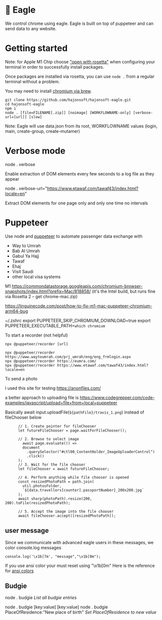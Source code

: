 # 🦅 Eagle

We control chrome using eagle. Eagle is built on top of puppeteer and can send data to any website.

# Getting started 

Note: for Apple M1 Chip choose ["open with rosetta"](https://www.courier.com/blog/tips-and-tricks-to-setup-your-apple-m1-for-development) when configuring your terminal in order to successfully install packages.

Once packages are installed via rosetta, you can use `node .` from a regular terminal without a problem.

You may need to install [chromium via brew](https://linguinecode.com/post/how-to-fix-m1-mac-puppeteer-chromium-arm64-bug).


```
git clone https://github.com/hajonsoft/hajonsoft-eagle.git
cd hajonsoft-eagle
npm i
node . [file=FILENAME[.zip]] [noimage] [WORKFLOWNAME-only] [verbose-url=[url]] [slow]

```

Note: Eagle will use data.json from its root, WORKFLOWNAME values (login, main, create-group, create-mutamer)

# Verbose mode

node . verbose

Enable extraction of DOM elements every few seconds to a log file as they appear

node . verbose-url="https://www.etawaf.com/tawaf43/index.html?locale=en"

Extract DOM elements for one page only and only one time no intervals

# Puppeteer

Use node and [puppeteer](https://github.com/puppeteer/puppeteer/tree/main#readme) to automate passenger data exchange with 
* Way to Umrah
* Bab Al Umrah
* Gabul Ya Hajj
* Tawaf
* Ehaj
* Visit Saudi
* other local visa systems

M1
https://commondatastorage.googleapis.com/chromium-browser-snapshots/index.html?prefix=Mac/818858/
(it's the Intel build, but runs fine via Rosetta 2 – get chrome-mac.zip)

https://linguinecode.com/post/how-to-fix-m1-mac-puppeteer-chromium-arm64-bug

~/.zshrc
export PUPPETEER_SKIP_CHROMIUM_DOWNLOAD=true
export PUPPETEER_EXECUTABLE_PATH=`which chromium`


To start a recorder (not helpful)

```
npx @puppeteer/recorder [url]

npx @puppeteer/recorder https://www.waytoumrah.com/prj_umrah/eng/eng_frmlogin.aspx
npx @puppeteer/recorder https://eumra.com/
npx @puppeteer/recorder https://www.etawaf.com/tawaf43/index.html?locale=en
```

To send a photo

I used this site for testing
https://anonfiles.com/

a better approach to uploading file is https://www.codegrepper.com/code-examples/javascript/upload+file+from+local+puppeteer

Basically 
await input.uploadFile(`${pathFile}/travis_1.png`)
instead of fileChooser below

```
      // 1. Create pointer for fileChooser
      let futureFileChooser = page.waitForFileChooser();

      // 2. Browse to select image
        await page.evaluate(() =>
        document
          .querySelector("#ctl00_ContentHolder_ImageUploaderControl")
          .click()
      );
      // 3. Wait for the file chooser
      let fileChooser = await futureFileChooser;

      // 4. Perform anything while file chooser is opened
      const resizedPhotoPath = path.join(
        util.photosFolder,
        `${data.travellers[counter].passportNumber}_200x200.jpg`
      );
      await sharp(photoPath).resize(200, 200).toFile(resizedPhotoPath);

      // 5. Accept the image into the file chooser
      await fileChooser.accept([resizedPhotoPath]);
```
## user message
Since we communicate with advanced eagle users in these messages, we color console.log messages 

`console.log('\x1b[7m', "message","\x1b[0m");`

If you use ansi color your must reset using "\x1b[0m"
Here is the reference for [ansi colors](https://telepathy.freedesktop.org/doc/telepathy-glib/telepathy-glib-debug-ansi.html#TP-ANSI-RESET:CAPS) 

## Budgie

node . budgie
_List all budgie entries_

node . budgie [key:value] [key:value]
node . budgie PlaceOfResidence:"New place of birth"
_Set PlaceOfResidence to new value_
